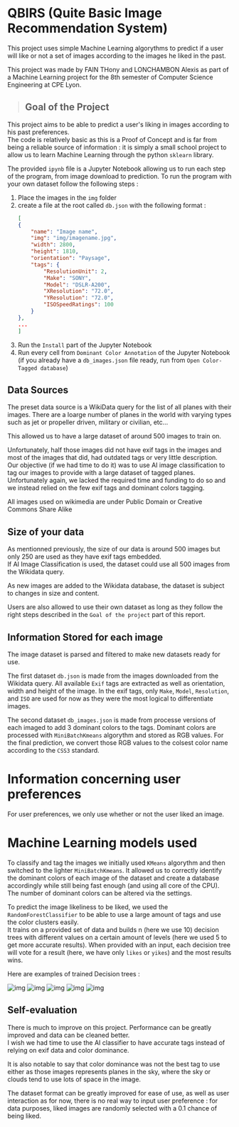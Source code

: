 # QBIRS (Quite Basic Image Recommendation System)

This project uses simple Machine Learning algorythms to predict if a user will like or not a set of images according to the images he liked in the past. 

This project was made by FAIN THony and LONCHAMBON Alexis as part of a Machine Learning project for the 8th semester of Computer Science Engineering at CPE Lyon. 

> ## Goal of the Project

This project aims to be able to predict a user's liking in images according to his past preferences.  
The code is relatively basic as this is a Proof of Concept and is far from being a reliable source of information : it is simply a small school project to allow us to learn Machine Learning through the python `sklearn` library.  

The provided `ipynb` file is a Jupyter Notebook allowing us to run each step of the program, from image download to prediction. To run the program with your own dataset follow the following steps : 

1. Place the images in the `img` folder
2. create a file at the root called `db.json` with the following format :
    ```json
    [
    {
        "name": "Image name",
        "img": "img/imagename.jpg",
        "width": 2800,
        "height": 1810,
        "orientation": "Paysage",
        "tags": {
            "ResolutionUnit": 2,
            "Make": "SONY",
            "Model": "DSLR-A200",
            "XResolution": "72.0",
            "YResolution": "72.0",
            "ISOSpeedRatings": 100
        }
    },
    ...
    ]
    ```
3. Run the `Install` part of the Jupyter Notebook
4. Run every cell from `Dominant Color Annotation` of the Jupyter Notebook  
    (if you already have a `db_images.json` file ready, run from `Open Color-Tagged database`)


## Data Sources

The preset data source is a WikiData query for the list of all planes with their images. 
There are a loarge number of planes in the world with varying types such as jet or propeller driven, military or civilian, etc... 

This allowed us to have a large dataset of around 500 images to train on. 

Unfortunately, half those images did not have exif tags in the images and most of the images that did, had outdated tags or very little description.   
Our objective (if we had time to do it) was to use AI image classification to tag our images to provide with a large dataset of tagged planes. Unfortunately again, we lacked the required time and funding to do so and we instead relied on the few exif tags and dominant colors tagging. 

All images used on wikimedia are under Public Domain or Creative Commons Share Alike

## Size of your data

As mentionned previously, the size of our data is around 500 images but only 250 are used as they have exif tags embedded.  
If AI Image Classification is used, the dataset could use all 500 images from the Wikidata query.  

As new images are added to the Wikidata database, the dataset is subject to changes in size and content.

Users are also allowed to use their own dataset as long as they follow the right steps described in the `Goal of the project` part of this report.

## Information Stored for each image

The image dataset is parsed and filtered to make new datasets ready for use. 

The first dataset `db.json` is made from the images downloaded from the Wikidata query. All available `Exif` tags are extracted as well as orientation, width and height of the image. In the exif tags, only `Make`, `Model`, `Resolution`, and `ISO` are used for now as they were the most logical to differentiate images. 

The second dataset `db_images.json` is made from processe versions of each imaged to add 3 dominant colors to the tags. Dominant colors are processed with `MiniBatchKmeans` algorythm and stored as RGB values. For the final prediction, we convert those RGB values to the colsest color name according to the `CSS3` standard.

# Information concerning user preferences

For user preferences, we only use whether or not the user liked an image.

# Machine Learning models used

To classify and tag the images we initially used `KMeans` algorythm and then switched to the lighter `MiniBatchKmeans`. It allowed us to correctly identify the dominant colors of each image of the dataset and create a database accordingly while still being fast enough (and using all core of the CPU). The number of dominant colors can be altered via the settings.

To predict the image likeliness to be liked, we used the `RandomForestClassifier` to be able to use a large amount of tags and use the color clusters easily.  
It trains on a provided set of data and builds n (here we use 10) decision trees with different values on a certain amount of levels (here we used 5 to get more accurate results). When provided with an input, each decision tree will vote for a result (here, we have only `likes` or `yikes`) and the most results wins.

Here are examples of trained Decision trees : 

![img](./doc/rfc1.png)
![img](./doc/rfc2.png)
![img](./doc/rfc3.png)
![img](./doc/rfc4.png)
![img](./doc/rfc5.png)


## Self-evaluation

There is much to improve on this project. Performance can be greatly improved and data can be cleaned better.  
I wish we had time to use the AI classifier to have accurate tags instead of relying on exif data and color dominance.  

It is also notable to say that color dominance was not the best tag to use either as those images represents planes in the sky, where the sky or clouds tend to use lots of space in the image. 

The dataset format can be greatly improved for ease of use, as well as user interaction as for now, there is no real way to input user preference : for data purposes, liked images are randomly selected with a 0.1 chance of being liked. 


